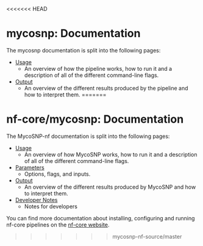<<<<<<< HEAD
# mycosnp: Documentation

The mycosnp documentation is split into the following pages:

- [Usage](usage.md)
  - An overview of how the pipeline works, how to run it and a description of all of the different command-line flags.
- [Output](output.md)
  - An overview of the different results produced by the pipeline and how to interpret them.
=======
# nf-core/mycosnp: Documentation

The MycoSNP-nf documentation is split into the following pages:

* [Usage](usage.md)
    * An overview of how MycoSNP works, how to run it and a description of all of the different command-line flags.
* [Parameters](params.md)
    * Options, flags, and inputs.
* [Output](output.md)
    * An overview of the different results produced by MycoSNP and how to interpret them.
* [Developer Notes](dev_notes.md)
    * Notes for developers

You can find more documentation about installing, configuring and running nf-core pipelines on the [nf-core website](https://nf-co.re).
>>>>>>> mycosnp-nf-source/master
